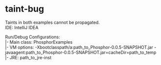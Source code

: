 # taint-bug
Taints in both examples cannot be propagated.  
IDE: IntelliJ IDEA

Run/Debug Configurations:  
|- Main class: PhosphorExamples  
|- VM options: -Xbootclasspath/a:path_to_Phosphor-0.0.5-SNAPSHOT.jar -javaagent:path_to_Phosphor-0.0.5-SNAPSHOT.jar=cacheDir=path_to_temp  
|- JRE: path_to_jre-inst
